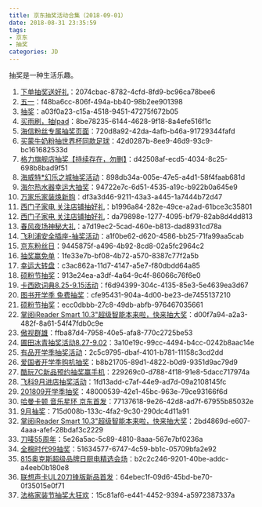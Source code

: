 ```yaml
---
title: 京东抽奖活动合集（2018-09-01）
date: 2018-08-31 23:35:59
tags:
- 京东
- 抽奖
categories: JD
---
```

抽奖是一种生活乐趣。
<!--more-->
1. [下单抽奖送好礼](https://sale.jd.com/act/CNG3trYx27yEX.html)：2074cbac-8782-4cfd-8fd9-bc96ca78bee6
2. [五一](https://sale.jd.com/act/N4gL8sZJXe.html)：f48ba6cc-806f-494a-bb40-98b2ee901398
3. [抽奖](https://sale.jd.com/act/dtToP3gx7OCBKD.html)：a03f0a23-c15a-4518-9451-47275f672b05
4. [买雨刷，抽Ipad](https://sale.jd.com/act/svlrndtxmo416.html)：8be78235-6144-4628-9f18-8a4efe516f1c
5. [海信粉丝专属抽奖页面](https://sale.jd.com/act/4toMzG5jeX2CZwuv.html)：720d8a92-42da-4afb-b46a-91729344fafd
6. [买蒙牛奶粉抽世界杯同款足球](https://sale.jd.com/act/UGbprCcw0m.html)：42d0287b-8ee9-46d9-93c9-bc161682533d
7. [格力旗舰店抽奖【持续存在，勿删】](https://sale.jd.com/act/sxY35ojWkC.html)：d42508af-ecd5-4034-8c25-698b8bad9f51
8. [海威特*幻乐之城抽奖活动](https://sale.jd.com/act/NrmetHp2Fi4L.html)：898db34a-005e-47e5-a4d1-58f4faab681d
9. [海尔热水器幸运大抽奖](https://sale.jd.com/act/cXIprbGntixYU1.html)：94722e7c-6d51-4535-a19c-b922b0a645e9
10. [万家乐家装焕新购](https://sale.jd.com/act/MoBTnsbrWtHXAF.html)：df3a3d46-9211-43a3-a445-1a7444b72d47
11. [西门子家电   关注店铺抽好礼](https://sale.jd.com/act/WqFkmJcIODt1oEs.html)：b1996a84-282e-49ce-a2ad-61bce3c35801
12. [西门子家电   关注店铺抽好礼](https://sale.jd.com/act/WqFkmJcIODt1oEs.html)：da79898e-1277-4095-bf79-82ab8d4dd813
13. [春风夜场神秘大礼](https://sale.jd.com/act/WNJk1Dbv2jwTz.html)：a7d19ec2-5cad-460e-b813-dad8931cd78a
14. [飞利浦安全插座-抽奖活动](https://sale.jd.com/act/SgbzeFq5Zd.html)：a1f0be62-d620-4586-bb25-71fa99aa5cab
15. [京东粉丝日](https://sale.jd.com/act/dICmVvB6kNT3.html)：9445875f-a496-4b92-8cd8-02a5fc2964c2
16. [抽奖赢免单](https://sale.jd.com/act/LO1UNTyC4tdl7I.html)：1fe33e7b-bf08-4b72-a570-8387c77f2a5b
17. [幸运大转盘](https://sale.jd.com/act/Oe7saK48cz.html)：c3ac862a-11d7-4147-a5e7-f80dbdd64a85
18. [硕粉节抽奖](https://sale.jd.com/act/kJicuOsRElDN6m3.html)：913e24ea-a3df-4a64-9c4f-86066c76f6e0
19. [卡西欧词典8.25-9.15活动](https://sale.jd.com/act/I8yzs1KVJX0a.html)：f6d94399-304c-4135-85e3-5e4639ea3d67
20. [图书开学季 免费抽奖](https://sale.jd.com/act/d3jQcOWlPDB.html)：cfe95431-904a-4d00-be23-de7455137210
21. [硕粉节抽奖](https://sale.jd.com/act/JTmfnGsKtq.html)：ecc0dbbb-27c8-49db-abfb-976467035661
22. [掌阅iReader Smart 10.3&quot;超级智能本来啦，快来抽大奖](https://sale.jd.com/act/tvwh8kVW6SqnFZT.html)：d00f7a94-a2a3-482f-8a61-54f47fdb0c9e
23. [傲视群雄](https://sale.jd.com/act/iXaKv1c3ejQ.html)：ffba87d4-7958-40e5-afa8-770c2725be53
24. [圃田冰青抽奖活动8.27-9.02](https://sale.jd.com/act/GNsI2WwlnmPE.html)：3a10e19c-99cc-4494-b4cc-0242b8aac14e
25. [有品开学季抽奖活动](https://sale.jd.com/act/SPEwQtUTW6nqp.html)：2c5c9795-dbaf-4101-b781-11158c3cd2dd
26. [爱国者开学季购机抽奖](https://sale.jd.com/act/5OY01Tq3fA8.html)：b8b21705-89d1-4822-b0d9-9351d9ac79d9
27. [酷玩7C新品预约抽奖赢手机](https://sale.jd.com/act/ey78Jm4g5ER.html)：229269c0-d788-4f18-91e8-5dacc717974a
28. [飞科9月进店抽奖活动](https://sale.jd.com/act/sVzvBGkcQH4t6RIF.html)：1fd13add-c7af-44e9-ad7d-09a2108145fc
29. [201809开学季抽奖](https://sale.jd.com/act/i2XRxaZenLTC.html)：48000539-42e1-45bc-963e-79ce93166f6d
30. [哈曼卡顿 音乐星环 京东首发](https://sale.jd.com/act/MerdCaYitNOL86vp.html)：77137618-9e26-42d8-ad7f-67955b85032e
31. [9月抽奖](https://sale.jd.com/act/ghRVpNqHc8P4sjST.html)：715d008b-133c-4fa2-9c30-290dc4d11a91
32. [掌阅iReader Smart 10.3&quot;超级智能本来啦，快来抽大奖](https://sale.jd.com/act/filPCaZFWJuk.html)：2bd4869d-e607-4aaa-afef-28bdaf3c2229
33. [刀唛55周年](https://sale.jd.com/act/ny1TXsBoV0RMZtWO.html)：5e26a5ac-5c89-4810-8aaa-567e7bf0236a
34. [全棉时代99抽奖](https://sale.jd.com/act/k4Bo6fShRiIL.html)：51634577-6747-4c59-bb1c-05709bfa2e92
35. [815奥克斯超级品牌日厨电精选会场](https://sale.jd.com/act/Qxsp0raHgRb.html)：b2c2c246-9201-40be-addc-a4eeb0b180e8
36. [联想声卡UL20刀锋版新品首发](https://sale.jd.com/act/aJTpA371fRS.html)：64ebec1f-09d6-45bd-be70-0f35015e0f71
37. [法格家装节抽奖大狂欢](https://sale.jd.com/act/7chvfJ3XKNFxMTL.html)：15c81af6-e441-4452-9394-a5972387337a
